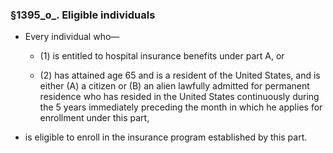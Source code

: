 ### §1395_o_. Eligible individuals
* Every individual who—

  * (1) is entitled to hospital insurance benefits under part A, or

  * (2) has attained age 65 and is a resident of the United States, and is either (A) a citizen or (B) an alien lawfully admitted for permanent residence who has resided in the United States continuously during the 5 years immediately preceding the month in which he applies for enrollment under this part,


* is eligible to enroll in the insurance program established by this part.